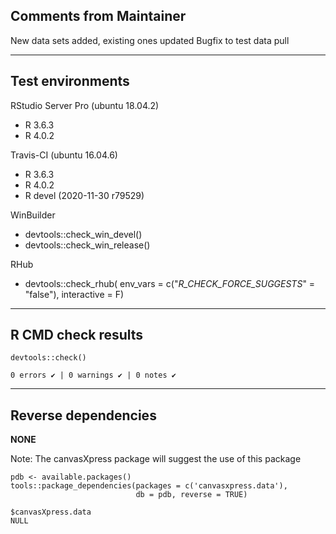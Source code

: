 ## Comments from Maintainer

New data sets added, existing ones updated
Bugfix to test data pull

---  
    
## Test environments
    
RStudio Server Pro (ubuntu 18.04.2)  

* R 3.6.3
* R 4.0.2

Travis-CI (ubuntu 16.04.6)

* R 3.6.3
* R 4.0.2
* R devel (2020-11-30 r79529)

WinBuilder

* devtools::check_win_devel()  
* devtools::check_win_release()  


RHub

* devtools::check_rhub(
     env_vars    = c("_R_CHECK_FORCE_SUGGESTS_" = "false"),
     interactive = F)

---  
    
## R CMD check results
    
    
```
devtools::check()  

0 errors ✔ | 0 warnings ✔ | 0 notes ✔
```

---  
    
## Reverse dependencies
    
    
**NONE**

Note: The canvasXpress package will suggest the use of this package
    
```
pdb <- available.packages()
tools::package_dependencies(packages = c('canvasxpress.data'),
                            db = pdb, reverse = TRUE)

$canvasXpress.data 
NULL
```
